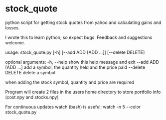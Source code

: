 # stock_quote
python script for getting stock quotes from yahoo and calculating gains and losses.

I wrote this to learn python, so expect bugs. Feedback and suggestions welcome.

usage: stock_quote.py [-h] [--add ADD [ADD ...]] [--delete DELETE]

optional arguments:
  -h, --help           show this help message and exit
  --add ADD [ADD ...]  add a symbol, the quantity held and the price paid
  --delete DELETE      delete a symbol
  
  
when adding the stock symbol, quantity and price are required

Program will create 2 files in the users home directory to store portfolio info (cost.npy and stocks.npy)

For continuous updates watch (bash) is useful:
watch -n 5 --color stock_quote.py
